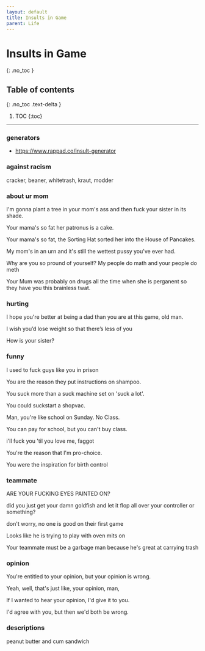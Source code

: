```yaml
---
layout: default
title: Insults in Game
parent: Life
---
```


# Insults in Game
{: .no_toc }

## Table of contents
{: .no_toc .text-delta }

1. TOC
{:toc}

---

### generators
- https://www.rappad.co/insult-generator

### against racism
cracker, beaner, whitetrash, kraut, modder
### about ur mom
I'm gonna plant a tree in your mom's ass and then fuck your sister in its shade.

Your mama's so fat her patronus is a cake.

Your mama's so fat, the Sorting Hat sorted her into the House of Pancakes.

My mom's in an urn and it's still the wettest pussy you've ever had.

Why are you so pround of yourself? My people do math and your people do meth

Your Mum was probably on drugs all the time when she is perganent so they have you this brainless twat.
### hurting
I hope you're better at being a dad than you are at this game, old man.

I wish you’d lose weight so that there’s less of you

How is your sister?
### funny
I used to fuck guys like you in prison

You are the reason they put instructions on shampoo.

You suck more than a suck machine set on 'suck a lot'.

You could suckstart a shopvac.

Man, you're like school on Sunday. No Class.

You can pay for school, but you can't buy class.

i'll fuck you 'til you love me, faggot

You're the reason that I'm pro-choice.

You were the inspiration for birth control
### teammate
ARE YOUR FUCKING EYES PAINTED ON?

did you just get your damn goldfish and let it flop all over your controller or something?

don't worry, no one is good on their first game

Looks like he is trying to play with oven mits on

Your teammate must be a garbage man because he's great at carrying trash
### opinion
You're entitled to your opinion, but your opinion is wrong.

Yeah, well, that's just like, your opinion, man,

If I wanted to hear your opinion, I'd give it to you.

I'd agree with you, but then we'd both be wrong.
### descriptions
peanut butter and cum sandwich